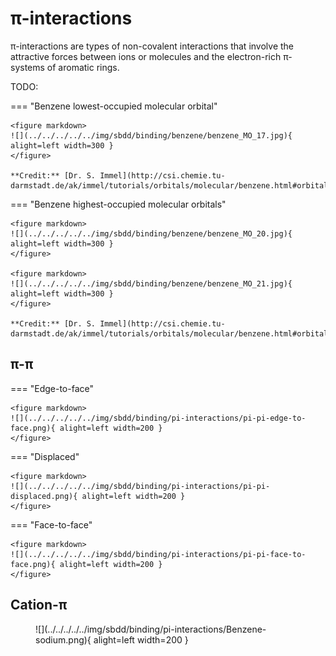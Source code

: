 # π-interactions

π-interactions are types of non-covalent interactions that involve the attractive forces between ions or molecules and the electron-rich π-systems of aromatic rings.

TODO:

=== "Benzene lowest-occupied molecular orbital"

    <figure markdown>
    ![](../../../../../img/sbdd/binding/benzene/benzene_MO_17.jpg){ alight=left width=300 }
    </figure>

    **Credit:** [Dr. S. Immel](http://csi.chemie.tu-darmstadt.de/ak/immel/tutorials/orbitals/molecular/benzene.html#orbitals)

=== "Benzene highest-occupied molecular orbitals"

    <figure markdown>
    ![](../../../../../img/sbdd/binding/benzene/benzene_MO_20.jpg){ alight=left width=300 }
    </figure>

    <figure markdown>
    ![](../../../../../img/sbdd/binding/benzene/benzene_MO_21.jpg){ alight=left width=300 }
    </figure>

    **Credit:** [Dr. S. Immel](http://csi.chemie.tu-darmstadt.de/ak/immel/tutorials/orbitals/molecular/benzene.html#orbitals)

## π-π

=== "Edge-to-face"

    <figure markdown>
    ![](../../../../../img/sbdd/binding/pi-interactions/pi-pi-edge-to-face.png){ alight=left width=200 }
    </figure>

=== "Displaced"

    <figure markdown>
    ![](../../../../../img/sbdd/binding/pi-interactions/pi-pi-displaced.png){ alight=left width=200 }
    </figure>

=== "Face-to-face"

    <figure markdown>
    ![](../../../../../img/sbdd/binding/pi-interactions/pi-pi-face-to-face.png){ alight=left width=200 }
    </figure>

## Cation-π

<figure markdown>
![](../../../../../img/sbdd/binding/pi-interactions/Benzene-sodium.png){ alight=left width=200 }
</figure>
